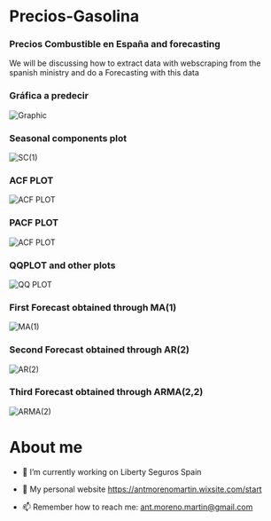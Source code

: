 # Precios-Gasolina

### Precios Combustible en España and forecasting 

We will be discussing how to extract data with webscraping from the spanish ministry and do a Forecasting with this data

### Gráfica a predecir
![Graphic](https://user-images.githubusercontent.com/35499750/241797009-d2d73a3a-50ab-4e7a-a17a-b09b19360b51.png)

### Seasonal components plot
![SC(1)](https://user-images.githubusercontent.com/35499750/241797008-7c45b251-17a4-47ae-afce-964cc092a84d.png)

### ACF PLOT
![ACF PLOT](https://user-images.githubusercontent.com/35499750/241797006-43925cd3-16bb-4c3f-a82b-b09d427e8ce9.png)

### PACF PLOT
![ACF PLOT](https://user-images.githubusercontent.com/35499750/241797002-3c8ae839-5feb-4460-a36a-d1f1848aabef.png)

### QQPLOT and other plots
![QQ PLOT](https://user-images.githubusercontent.com/35499750/241796999-8010cb92-07be-490c-b0cf-0e4d7f7230f5.png)

### First Forecast obtained through MA(1)
![MA(1)](https://user-images.githubusercontent.com/35499750/241797004-1858edaf-6612-4b9b-8e69-e6de96a7199c.png)

### Second Forecast obtained through AR(2)
![AR(2)](https://user-images.githubusercontent.com/35499750/241797001-9fb42e8f-8e8e-4d07-a503-05722ea5f08f.png)

### Third Forecast obtained through ARMA(2,2)
![ARMA(2)](https://user-images.githubusercontent.com/35499750/241796995-5bd68b11-d894-4e30-a1cb-a1ef2f1946ec.png)



# About me
- :office: I’m currently working on  Liberty Seguros Spain
- :construction_worker: My personal website https://antmorenomartin.wixsite.com/start

- 📫 Remember how to reach me: ant.moreno.martin@gmail.com
